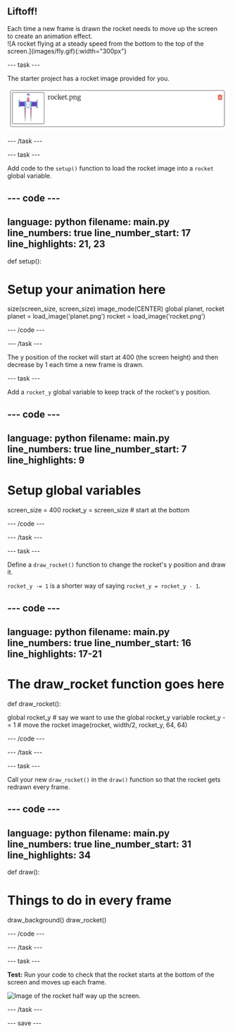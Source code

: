 ## Liftoff!

<div style="display: flex; flex-wrap: wrap">
<div style="flex-basis: 200px; flex-grow: 1; margin-right: 15px;">
Each time a new frame is drawn the rocket needs to move up the screen to create an animation effect.
</div>
<div>
![A rocket flying at a steady speed from the bottom to the top of the screen.](images/fly.gif){:width="300px"}
</div>
</div>

--- task ---

The starter project has a rocket image provided for you. 

![Image of the rocket in the Trinket image library.](images/trinket_rocket_image.png)

--- /task ---

--- task ---

Add code to the `setup()` function to load the rocket image into a `rocket` global variable. 

--- code ---
---
language: python
filename: main.py
line_numbers: true
line_number_start: 17 
line_highlights: 21, 23
---
def setup():
  # Setup your animation here
  size(screen_size, screen_size)
  image_mode(CENTER)
  global planet, rocket
  planet = load_image('planet.png')
  rocket = load_image('rocket.png')

--- /code ---

--- /task ---

The y position of the rocket will start at 400 (the screen height) and then decrease by 1 each time a new frame is drawn.

--- task ---

Add a `rocket_y` global variable to keep track of the rocket's y position. 

--- code ---
---
language: python
filename: main.py
line_numbers: true
line_number_start: 7 
line_highlights: 9
---
# Setup global variables 
screen_size = 400
rocket_y = screen_size # start at the bottom

--- /code ---

--- /task ---

--- task ---

Define a `draw_rocket()` function to change the rocket's y position and draw it.

`rocket_y -= 1` is a shorter way of saying `rocket_y = rocket_y - 1`.

--- code ---
---
language: python
filename: main.py
line_numbers: true
line_number_start: 16 
line_highlights: 17-21 
---
# The draw_rocket function goes here
def draw_rocket():

  global rocket_y # say we want to use the global rocket_y variable
  rocket_y -= 1 # move the rocket
  image(rocket, width/2, rocket_y, 64, 64)

--- /code ---

--- /task ---

--- task ---

Call your new `draw_rocket()` in the `draw()` function so that the rocket gets redrawn every frame.

--- code ---
---
language: python
filename: main.py
line_numbers: true
line_number_start: 31 
line_highlights: 34 
---
def draw():
  # Things to do in every frame
  draw_background()
  draw_rocket()

--- /code ---

--- /task ---

--- task ---

**Test:** Run your code to check that the rocket starts at the bottom of the screen and moves up each frame.

![Image of the rocket half way up the screen.](images/trinket_rocket_fly.png)

--- /task ---

--- save ---